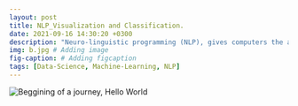 ```yaml
---
layout: post
title: NLP_Visualization and Classification.
date: 2021-09-16 14:30:20 +0300
description: "Neuro-linguistic programming (NLP), gives computers the ability to understand text and spoken words in much the same way human beings can. It combines   computational linguistics—rule-based modeling of human language with statistical, machine learning, and deep learning models."
img: b.jpg # Adding image
fig-caption: # Adding figcaption 
tags: [Data-Science, Machine-Learning, NLP]
---
```



![Beggining of a journey, Hello World]({{site.baseurl}}/assets/img/b2.jpg)

